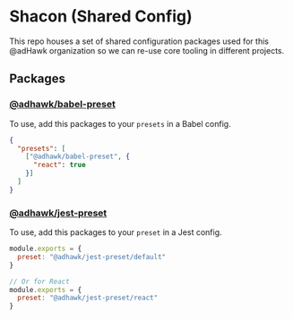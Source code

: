 # Shacon (Shared Config)

This repo houses a set of shared configuration packages used for this @adHawk
organization so we can re-use core tooling in different projects.

## Packages

### [@adhawk/babel-preset](./packages/babel-preset)

To use, add this packages to your `presets` in a Babel config.

```json
{
  "presets": [
    ["@adhawk/babel-preset", {
      "react": true
    }]
  ]
}
```

### [@adhawk/jest-preset](./packages/babel-config)

To use, add this packages to your `preset` in a Jest config.

```javascript
module.exports = {
  preset: "@adhawk/jest-preset/default"
}

// Or for React
module.exports = {
  preset: "@adhawk/jest-preset/react"
}
```
